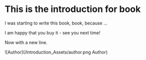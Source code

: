 # This is the introduction for book

I was starting to write this book, book, because ...


I am happy that you buy it - see you next time!

Now with a new line.





![Author](/Introduction_Assets/author.png Author)